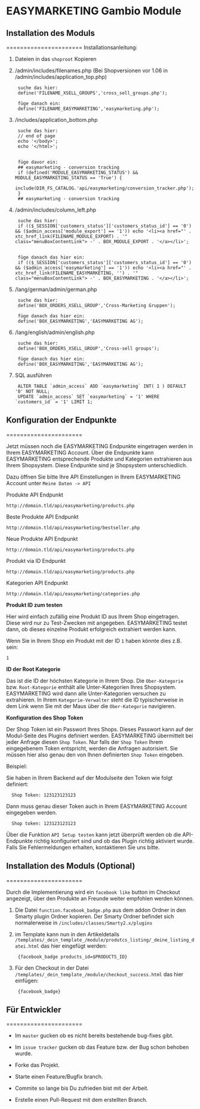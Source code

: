 # EASYMARKETING Gambio Module

## Installation des Moduls
======================
Installationsanleitung:

1. Dateien in das `shoproot` Kopieren

2. /admin/includes/filenames.php (Bei Shopversionen vor 1.06 in /admin/includes/application_top.php)

		suche das hier:
		define('FILENAME_XSELL_GROUPS','cross_sell_groups.php');
		
		füge danach ein:
		define('FILENAME_EASYMARKETING','easymarketing.php');

3. /includes/application_bottom.php

		suche das hier:
		// end of page
		echo '</body>';
		echo '</html>';


		füge davor ein:
		## easymarketing - conversion tracking
		if (defined('MODULE_EASYMARKETING_STATUS') && MODULE_EASYMARKETING_STATUS == 'True') {
		  include(DIR_FS_CATALOG.'api/easymarketing/conversion_tracker.php');
		}
		## easymarketing - conversion tracking

4. /admin/includes/column_left.php

		suche das hier:
		if (($_SESSION['customers_status']['customers_status_id'] == '0') && ($admin_access['module_export'] == '1')) echo '<li><a href="' . xtc_href_link(FILENAME_MODULE_EXPORT) . '" class="menuBoxContentLink"> -' . BOX_MODULE_EXPORT . '</a></li>';


		füge danach das hier ein:
		if (($_SESSION['customers_status']['customers_status_id'] == '0') && ($admin_access['easymarketing'] == '1')) echo '<li><a href="' . xtc_href_link(FILENAME_EASYMARKETING, '') . '" class="menuBoxContentLink"> -' . BOX_EASYMARKETING . '</a></li>';


5. /lang/german/admin/german.php

		suche das hier:
		define('BOX_ORDERS_XSELL_GROUP','Cross-Marketing Gruppen');

		füge danach das hier ein:
		define('BOX_EASYMARKETING','EASYMARKETING AG');


6. /lang/english/admin/english.php

		suche das hier:
		define('BOX_ORDERS_XSELL_GROUP','Cross-sell groups');

		füge danach das hier ein:
		define('BOX_EASYMARKETING','EASYMARKETING AG');


7. SQL ausführen

		ALTER TABLE `admin_access` ADD `easymarketing` INT( 1 ) DEFAULT '0' NOT NULL;
		UPDATE `admin_access` SET `easymarketing` = '1' WHERE `customers_id` = '1' LIMIT 1;



## Konfiguration der Endpunkte
		
======================

Jetzt müssen noch die EASYMARKETING Endpunkte eingetragen werden in Ihrem EASYMARKETING Account. Über die Endpunkte kann EASYMARKETING entsprechende Produkte und Kategorien extrahieren aus Ihrem Shopsystem. Diese Endpunkte sind je Shopsystem unterschiedlich.

Dazu öffnen Sie bitte Ihre API Einstellungen in Ihrem EASYMARKETING Account unter `Meine Daten -> API`

Produkte API Endpunkt

	http://domain.tld/api/easymarketing/products.php
	
Beste Produkte API Endpunkt

	http://domain.tld/api/easymarketing/bestseller.php
	
Neue Produkte API Endpunkt

	http://domain.tld/api/easymarketing/products.php

Produkt via ID Endpunkt

	http://domain.tld/api/easymarketing/products.php

Kategorien API Endpunkt

	http://domain.tld/api/easymarketing/categories.php
	
**Produkt ID zum testen** 

Hier wird einfach zufällig eine Produkt ID aus Ihrem Shop eingetragen. Diese wird nur zu Test-Zwecken mit angegeben. EASYMARKETING testet dann, ob dieses einzelne Produkt erfolgreich extrahiert werden kann.

Wenn Sie in Ihrem Shop ein Produkt mit der ID `1` haben könnte dies z.B. sein:

	1

**ID der Root Kategorie**

Das ist die ID der höchsten Kategorie in Ihrem Shop. Die `Ober-Kategorie` bzw. `Root-Kategorie` enthält alle Unter-Kategorien Ihres Shopsystem. EASYMARKETING wird dann alle Unter-Kategorien versuchen zu extrahieren. In Ihrem `Kategorie-Verwalter` steht die ID typischerweise in dem Link wenn Sie mit der Maus über die `Ober-Kategorie` navigieren.


**Konfiguration des Shop Token**

Der Shop Token ist ein Passwort Ihres Shops. Dieses Passwort kann auf der Modul-Seite des Plugins definiert werden. EASYMARKETING übermittelt bei jeder Anfrage diesen `Shop Token`. Nur falls der `Shop Token` Ihrem eingegebenem Token entspricht, werden die Anfragen autorisiert. Sie müssen hier also genau den von Ihnen definierten `Shop Token` eingeben.

Beispiel:

Sie haben in Ihrem Backend auf der Modulseite den Token wie folgt definiert:

	  Shop Token: 123123123123
	  
Dann muss genau dieser Token auch in Ihrem EASYMARKETING Account eingegeben werden.


      Shop token: 123123123123
      
      
Über die Funktion `API Setup testen` kann jetzt überprüft werden ob die API-Endpunkte richtig konfiguriert sind und ob das Plugin richtig aktiviert wurde. Falls Sie Fehlermeldungen erhalten, kontaktieren Sie uns bitte.
			


## Installation des Moduls (Optional)
======================

Durch die Implementierung wird ein `facebook like` button im Checkout angezeigt, über den Produkte an Freunde weiter empfohlen werden können.

1. Die Datei `function.facebook_badge.php` aus dem addon Ordner in den Smarty plugin Ordner kopieren. Der Smarty Ordner befindet sich normalerweise in `/includes/classes/Smarty2.x/plugins`

2. im Template kann nun in den Artikeldetails `/templates/_dein_template_/module/produtcs_listing/_deine_listing_datei.html` das hier eingefügt werden:

		{facebook_badge products_id=$PRODUCTS_ID}


3. Für den Checkout in der Datei `/templates/_dein_template_/module/checkout_success.html` das hier einfügen:

		{facebook_badge}




## Für Entwickler
======================

* Im `master` gucken ob es nicht bereits bestehende bug-fixes gibt.

* Im `issue tracker` gucken ob das Feature bzw. der Bug schon behoben wurde.

* Forke das Projekt.

* Starte einen Feature/Bugfix branch.

* Commite so lange bis Du zufrieden bist mit der Arbeit.

* Erstelle einen Pull-Request mit dem erstellten Branch.